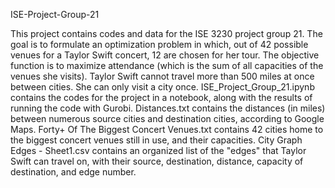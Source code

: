 ISE-Project-Group-21

This project contains codes and data for the ISE 3230 project group 21. 
The goal is to formulate an optimization problem in which, out of 42 possible venues for a Taylor Swift concert, 12 are chosen for her tour. 
The objective function is to maximize attendance (which is the sum of all capacities of the venues she visits). 
Taylor Swift cannot travel more than 500 miles at once between cities. She can only visit a city once.
ISE_Project_Group_21.ipynb contains the codes for the project in a notebook, along with the results of running the code with Gurobi.
Distances.txt contains the distances (in miles) between numerous source cities and destination cities, according to Google Maps.
Forty+ Of The Biggest Concert Venues.txt contains 42 cities home to the biggest concert venues still in use, and their capacities.
City Graph Edges - Sheet1.csv contains an organized list of the "edges" that Taylor Swift can travel on, with their source, destination, distance, capacity of destination, and edge number.

